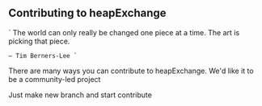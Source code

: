 ## Contributing to heapExchange

   ` The world can only really be changed one piece at a time. 
   The art is picking that piece.

    — Tim Berners-Lee `

There are many ways you can contribute to heapExchange.
 We'd like it to be a community-led project

Just make new branch and start contribute 
